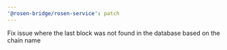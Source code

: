 ```yaml
---
'@rosen-bridge/rosen-service': patch
---
```


Fix issue where the last block was not found in the database based on the chain name
